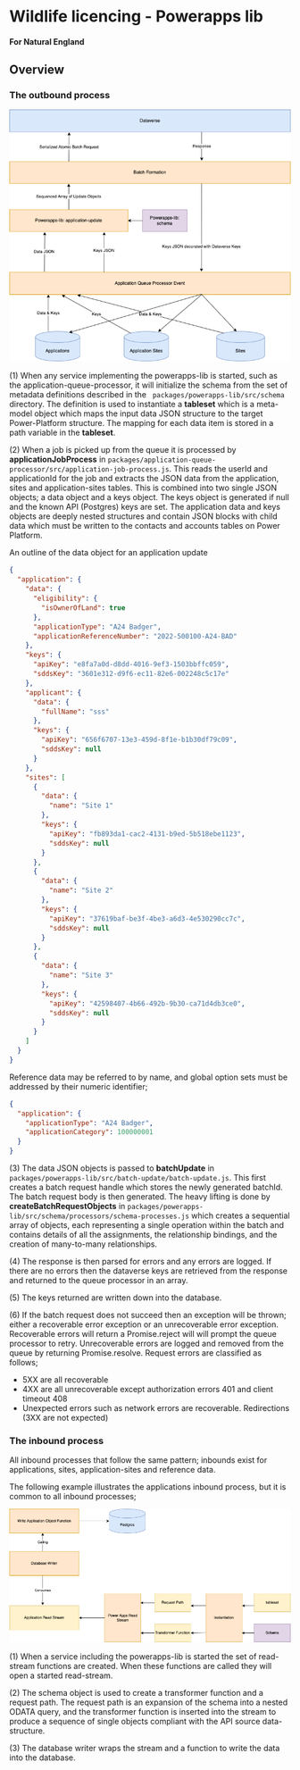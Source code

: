# Wildlife licencing - Powerapps lib

#### For Natural England

## Overview
### The outbound process
![Outbound](./powerapps-lib-outbound.png)

(1) When any service implementing the powerapps-lib is started, such as the application-queue-processor, it will initialize the schema from the set of metadata definitions described in the ``` packages/powerapps-lib/src/schema``` directory. The definition is used to instantiate a __tableset__ which is a meta-model object which maps the input data JSON structure to the target Power-Platform structure. The mapping for each data item is stored in a path variable in the __tableset__.

(2) When a job is picked up from the queue it is processed by __applicationJobProcess__ in ```packages/application-queue-processor/src/application-job-process.js```. This reads the userId and applicationId for the job and extracts the JSON data from the application, sites and application-sites tables. This is combined into two single JSON objects; a data object and a keys object. The keys object is generated if null and the known API (Postgres) keys are set. The application data and keys objects are deeply nested structures and contain JSON blocks with child data which must be written to the contacts and accounts tables on Power Platform.

An outline of the data object for an application update
```json
{
  "application": {
    "data": {
      "eligibility": {
        "isOwnerOfLand": true
      },
      "applicationType": "A24 Badger",
      "applicationReferenceNumber": "2022-500100-A24-BAD"
    },
    "keys": {
      "apiKey": "e8fa7a0d-d8dd-4016-9ef3-1503bbffc059",
      "sddsKey": "3601e312-d9f6-ec11-82e6-002248c5c17e"
    },
    "applicant": {
      "data": {
        "fullName": "sss"
      },
      "keys": {
        "apiKey": "656f6707-13e3-459d-8f1e-b1b30df79c09",
        "sddsKey": null
      }
    },
    "sites": [
      {
        "data": {
          "name": "Site 1"
        },
        "keys": {
          "apiKey": "fb893da1-cac2-4131-b9ed-5b518ebe1123",
          "sddsKey": null
        }
      },
      {
        "data": {
          "name": "Site 2"
        },
        "keys": {
          "apiKey": "37619baf-be3f-4be3-a6d3-4e530290cc7c",
          "sddsKey": null
        }
      },
      {
        "data": {
          "name": "Site 3"
        },
        "keys": {
          "apiKey": "42598407-4b66-492b-9b30-ca71d4db3ce0",
          "sddsKey": null
        }
      }
    ]
  }
}
```

Reference data may be referred to by name, and global option sets must be addressed by their numeric identifier;
```json
{
  "application": {
    "applicationType": "A24 Badger",
    "applicationCategory": 100000001
  }
}
```

(3) The data JSON objects is passed to __batchUpdate__ in ```packages/powerapps-lib/src/batch-update/batch-update.js```. This first creates a batch request handle which stores the newly generated batchId. The batch request body is then generated. The heavy lifting is done by  __createBatchRequestObjects__ in ```packages/powerapps-lib/src/schema/processors/schema-processes.js``` which creates a sequential array of objects, each representing a single operation within the batch and contains details of all the assignments, the relationship bindings, and the creation of many-to-many relationships.

(4) The response is then parsed for errors and any errors are logged. If there are no errors then the dataverse keys are retrieved from the response and returned to the queue processor in an array.

(5) The keys returned are written down into the database.

(6) If the batch request does not succeed then an exception will be thrown; either a recoverable error exception or an unrecoverable error exception. Recoverable errors will return a Promise.reject will will prompt the queue processor to retry. Unrecoverable errors are logged and removed from the queue by returning Promise.resolve. Request errors are classified as follows;
- 5XX are all recoverable
- 4XX are all unrecoverable except authorization errors 401 and client timeout 408
- Unexpected errors such as network errors are recoverable. Redirections (3XX are not expected)

### The inbound process
All inbound processes that follow the same pattern; inbounds exist for applications, sites, application-sites and reference data.

The following example illustrates the applications inbound process, but it is common to all inbound processes;

![Inbound](./powerapps-lib-inbound.png)

(1) When a service including the powerapps-lib is started the set of read-stream functions are created. When these functions are called they will open a started read-stream.

(2) The schema object is used to create a transformer function and a request path. The request path is an expansion of the schema into a nested ODATA query, and the transformer function is inserted into the stream to produce a sequence of single objects compliant with the API source data-structure.

(3) The database writer wraps the stream and a function to write the data into the database.
